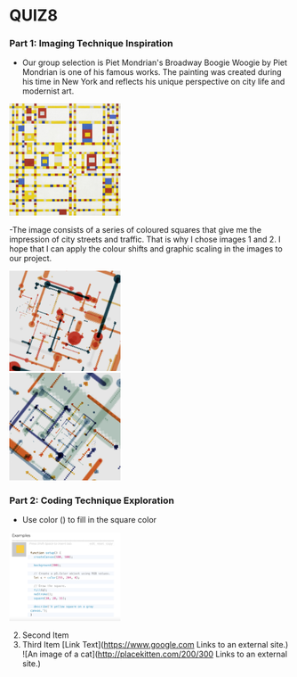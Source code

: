 # QUIZ8

### Part 1: Imaging Technique Inspiration
<!-- #### Header 4
##### Header 5
###### Header 6
**Bold Text** or __Bold Text__
*Italic Text* or _Italic Text_ -->
- Our group selection is Piet Mondrian's Broadway Boogie Woogie by Piet Mondrian is one of his famous works. The painting was created during his time in New York and reflects his unique perspective on city life and modernist art.

 <div align=centre> <img src="assets/Piet_Mondrian.jpeg" width="200px">

-The image consists of a series of coloured squares that give me the impression of city streets and traffic. That is why I chose images 1 and 2. I hope that I can apply the colour shifts and graphic scaling in the images to our project.

 <div align=centre> <img src="assets/1.png" width="200px">
 <div align=centre> <img src="assets/2.png" width="200px">

### Part 2: Coding Technique Exploration

- Use color () to fill in the square color
 <div align=centre> <img src="assets/3.jpeg" width="200px">



2. Second Item
3. Third Item
[Link Text](https://www.google.com
Links to an external site.)
![An image of a cat](http://placekitten.com/200/300
Links to an external site.)